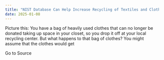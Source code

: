 ```yaml
---
title: "NIST Database Can Help Increase Recycling of Textiles and Clothing"
date: 2025-01-08
---
```


Picture this: You have a bag of heavily used clothes that can no longer be donated taking up space in your closet, so you drop it off at your local recycling center. But what happens to that bag of clothes? You might assume that the clothes would get

Go to Source
